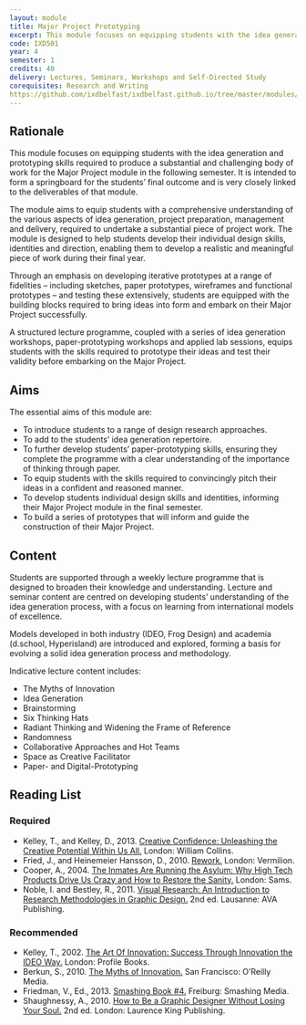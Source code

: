 ```yaml
---
layout: module
title: Major Project Prototyping
excerpt: This module focuses on equipping students with the idea generation and prototyping skills required to produce a substantial and challenging body of work for the Major Project module in the following semester. It is intended to form a springboard for the students’ final outcome and is very closely linked to the deliverables of that module.
code: IXD501
year: 4
semester: 1
credits: 40
delivery: Lectures, Seminars, Workshops and Self-Directed Study
corequisites: Research and Writing
https://github.com/ixdbelfast/ixdbelfast.github.io/tree/master/modules/IXD501
---
```


## Rationale

This module focuses on equipping students with the idea generation and prototyping skills required to produce a substantial and challenging body of work for the Major Project module in the following semester. It is intended to form a springboard for the students’ final outcome and is very closely linked to the deliverables of that module.

The module aims to equip students with a comprehensive understanding of the various aspects of idea generation, project preparation, management and delivery, required to undertake a substantial piece of project work. The module is designed to help students develop their individual design skills, identities and direction, enabling them to develop a realistic and meaningful piece of work during their final year.

Through an emphasis on developing iterative prototypes at a range of fidelities – including sketches, paper prototypes, wireframes and functional prototypes – and testing these extensively, students are equipped with the building blocks required to bring ideas into form and embark on their Major Project successfully. 

A structured lecture programme, coupled with a series of idea generation workshops, paper-prototyping workshops and applied lab sessions, equips students with the skills required to prototype their ideas and test their validity before embarking on the Major Project.


## Aims

The essential aims of this module are:

+ To introduce students to a range of design research approaches.
+ To add to the students’ idea generation repertoire.
+ To further develop students’ paper-prototyping skills, ensuring they complete the programme with a clear understanding of the importance of thinking through paper.
+ To equip students with the skills required to convincingly pitch their ideas in a confident and reasoned manner.
+ To develop students individual design skills and identities, informing their Major Project module in the final semester.
+ To build a series of prototypes that will inform and guide the construction of their Major Project.


## Content

Students are supported through a weekly lecture programme that is designed to broaden their knowledge and understanding. Lecture and seminar content are centred on developing students’ understanding of the idea generation process, with a focus on learning from international models of excellence.

Models developed in both industry (IDEO, Frog Design) and academia (d.school, Hyperisland) are introduced and explored, forming a basis for evolving a solid idea generation process and methodology.

Indicative lecture content includes:

+ The Myths of Innovation
+ Idea Generation
+ Brainstorming
+ Six Thinking Hats
+ Radiant Thinking and Widening the Frame of Reference
+ Randomness
+ Collaborative Approaches and Hot Teams
+ Space as Creative Facilitator
+ Paper- and Digital-Prototyping


## Reading List

### Required

+ Kelley, T., and Kelley, D., 2013. [Creative Confidence: Unleashing the Creative Potential Within Us All.](http://www.amazon.co.uk/exec/obidos/ASIN/0007517998/monographic-21) London: William Collins.
+ Fried, J., and Heinemeier Hansson, D., 2010. [Rework.](http://www.amazon.co.uk/exec/obidos/ASIN/0091929784/monographic-21) London: Vermilion.
+ Cooper, A., 2004. [The Inmates Are Running the Asylum: Why High Tech Products Drive Us Crazy and How to Restore the Sanity.](http://www.amazon.co.uk/exec/obidos/ASIN/0672326140/monographic-21) London: Sams.
+ Noble, I. and Bestley, R., 2011. [Visual Research: An Introduction to Research Methodologies in Graphic Design.](http://www.amazon.co.uk/exec/obidos/ASIN/2940411603/monographic-21) 2nd ed. Lausanne: AVA Publishing.


### Recommended

+ Kelley, T., 2002. [The Art Of Innovation: Success Through Innovation the IDEO Way.](http://www.amazon.co.uk/exec/obidos/ASIN/186197583X/monographic-21) London: Profile Books.
+ Berkun, S., 2010. [The Myths of Innovation.](http://www.amazon.co.uk/exec/obidos/ASIN/1449389627/monographic-21) San Francisco: O’Reilly Media.
+ Friedman, V., Ed., 2013. [Smashing Book #4.](http://www.smashingmagazine.com/smashing-book-4-new-perspectives/) Freiburg: Smashing Media.
+ Shaughnessy, A., 2010. [How to Be a Graphic Designer Without Losing Your Soul.](http://www.amazon.co.uk/exec/obidos/ASIN/1856697096/monographic-21) 2nd ed. London: Laurence King Publishing.
